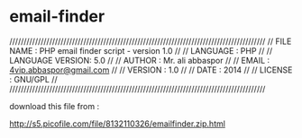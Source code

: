 email-finder
============

//////////////////////////////////////////////////////////////////////////////////////////
// FILE NAME       :  PHP email finder script - version 1.0                             //
// LANGUAGE        :  PHP                                                               //
// LANGUAGE VERSION: 5.0                                                                //
// AUTHOR          :  Mr. ali abbaspor                                                  //
// EMAIL           :  4vip.abbaspor@gmail.com                                           //
// VERSION         :  1.0                                                               //
// DATE            :  2014                                                              //
// LICENSE         :  GNU/GPL                                                           //
//////////////////////////////////////////////////////////////////////////////////////////

download this file from :

http://s5.picofile.com/file/8132110326/emailfinder.zip.html
